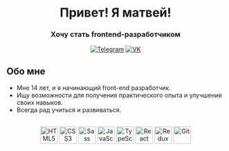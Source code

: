 <div align="center">
    <h1>Привет! Я матвей!</h1>
    <h3>Хочу стать frontend-разработчиком</h3>
</div>

<div align="center">
    <a href="https://t.me/milolo0909"><img src="https://img.shields.io/badge/Telegram-blue?style=for-the-badge&logo=telegram&logoColor=white" alt="Telegram" /></a>
    <a href="https://t.me/milolo0909"><img src="https://img.shields.io/badge/VK-blue?style=for-the-badge&logo=vk&logoColor=white" alt="VK" /></a>
</div>

## Обо мне
- Мне 14 лет, и я начинающий front-end разработчик. 
- Ищу возможности для получения практического опыта и улучшения своих навыков.
- Всегда рад учиться и развиваться.

##
<div align="center">
    <img src="https://cdn.jsdelivr.net/gh/devicons/devicon@latest/icons/html5/html5-original.svg" title="HTML5" width="40" height="40" />
    <img src="https://cdn.jsdelivr.net/gh/devicons/devicon@latest/icons/css3/css3-original.svg" title="CSS3" width="40" height="40" />
    <img src="https://cdn.jsdelivr.net/gh/devicons/devicon@latest/icons/sass/sass-original.svg" title="Sass" width="40" height="40" />
    <img src="https://cdn.jsdelivr.net/gh/devicons/devicon@latest/icons/javascript/javascript-original.svg" title="JavaScript" width="40" height="40" />
    <img src="https://cdn.jsdelivr.net/gh/devicons/devicon@latest/icons/typescript/typescript-original.svg" title="TypeScript" width="40" height="40" />
    <img src="https://cdn.jsdelivr.net/gh/devicons/devicon@latest/icons/react/react-original.svg" title="React" width="40" height="40" />
    <img src="https://cdn.jsdelivr.net/gh/devicons/devicon@latest/icons/redux/redux-original.svg" title="Redux" width="40" height="40" />
    <img src="https://cdn.jsdelivr.net/gh/devicons/devicon@latest/icons/git/git-original.svg" title="Git" width="40" height="40" />        
</div>
